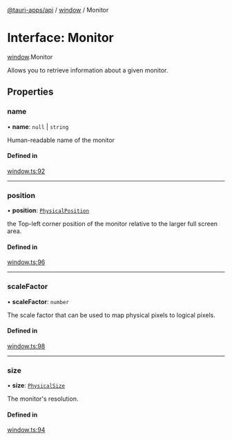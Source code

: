 [@tauri-apps/api](../index.md) / [window](../modules/window.md) / Monitor

# Interface: Monitor

[window](../modules/window.md).Monitor

Allows you to retrieve information about a given monitor.

## Properties

### name

• **name**: ``null`` \| `string`

Human-readable name of the monitor

#### Defined in

[window.ts:92](https://github.com/tauri-apps/tauri/blob/e32a6f7/tooling/api/src/window.ts#L92)

___

### position

• **position**: [`PhysicalPosition`](../classes/window.PhysicalPosition.md)

the Top-left corner position of the monitor relative to the larger full screen area.

#### Defined in

[window.ts:96](https://github.com/tauri-apps/tauri/blob/e32a6f7/tooling/api/src/window.ts#L96)

___

### scaleFactor

• **scaleFactor**: `number`

The scale factor that can be used to map physical pixels to logical pixels.

#### Defined in

[window.ts:98](https://github.com/tauri-apps/tauri/blob/e32a6f7/tooling/api/src/window.ts#L98)

___

### size

• **size**: [`PhysicalSize`](../classes/window.PhysicalSize.md)

The monitor's resolution.

#### Defined in

[window.ts:94](https://github.com/tauri-apps/tauri/blob/e32a6f7/tooling/api/src/window.ts#L94)
